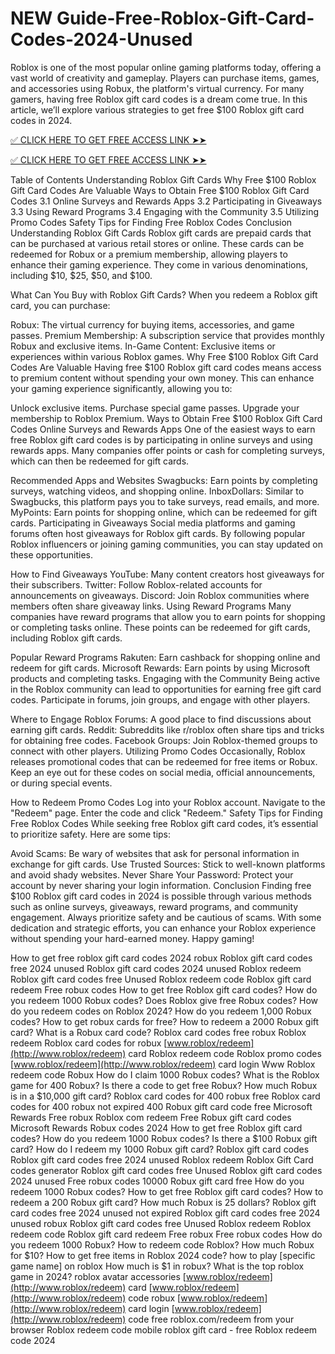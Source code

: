 # NEW Guide-Free-Roblox-Gift-Card-Codes-2024-Unused
Roblox is one of the most popular online gaming platforms today, offering a vast world of creativity and gameplay. Players can purchase items, games, and accessories using Robux, the platform's virtual currency. For many gamers, having free Roblox gift card codes is a dream come true. In this article, we’ll explore various strategies to get free $100 Roblox gift card codes in 2024.

[✅ CLICK HERE TO GET FREE ACCESS LINK ➤➤](https://offerbot.xyz/all-games-gift-cards/)

[✅ CLICK HERE TO GET FREE ACCESS LINK ➤➤](https://offerbot.xyz/all-games-gift-cards/)

Table of Contents
Understanding Roblox Gift Cards
Why Free $100 Roblox Gift Card Codes Are Valuable
Ways to Obtain Free $100 Roblox Gift Card Codes
3.1 Online Surveys and Rewards Apps
3.2 Participating in Giveaways
3.3 Using Reward Programs
3.4 Engaging with the Community
3.5 Utilizing Promo Codes
Safety Tips for Finding Free Roblox Codes
Conclusion
Understanding Roblox Gift Cards
Roblox gift cards are prepaid cards that can be purchased at various retail stores or online. These cards can be redeemed for Robux or a premium membership, allowing players to enhance their gaming experience. They come in various denominations, including $10, $25, $50, and $100.

What Can You Buy with Roblox Gift Cards?
When you redeem a Roblox gift card, you can purchase:

Robux: The virtual currency for buying items, accessories, and game passes.
Premium Membership: A subscription service that provides monthly Robux and exclusive items.
In-Game Content: Exclusive items or experiences within various Roblox games.
Why Free $100 Roblox Gift Card Codes Are Valuable
Having free $100 Roblox gift card codes means access to premium content without spending your own money. This can enhance your gaming experience significantly, allowing you to:

Unlock exclusive items.
Purchase special game passes.
Upgrade your membership to Roblox Premium.
Ways to Obtain Free $100 Roblox Gift Card Codes
Online Surveys and Rewards Apps
One of the easiest ways to earn free Roblox gift card codes is by participating in online surveys and using rewards apps. Many companies offer points or cash for completing surveys, which can then be redeemed for gift cards.

Recommended Apps and Websites
Swagbucks: Earn points by completing surveys, watching videos, and shopping online.
InboxDollars: Similar to Swagbucks, this platform pays you to take surveys, read emails, and more.
MyPoints: Earn points for shopping online, which can be redeemed for gift cards.
Participating in Giveaways
Social media platforms and gaming forums often host giveaways for Roblox gift cards. By following popular Roblox influencers or joining gaming communities, you can stay updated on these opportunities.

How to Find Giveaways
YouTube: Many content creators host giveaways for their subscribers.
Twitter: Follow Roblox-related accounts for announcements on giveaways.
Discord: Join Roblox communities where members often share giveaway links.
Using Reward Programs
Many companies have reward programs that allow you to earn points for shopping or completing tasks online. These points can be redeemed for gift cards, including Roblox gift cards.

Popular Reward Programs
Rakuten: Earn cashback for shopping online and redeem for gift cards.
Microsoft Rewards: Earn points by using Microsoft products and completing tasks.
Engaging with the Community
Being active in the Roblox community can lead to opportunities for earning free gift card codes. Participate in forums, join groups, and engage with other players.

Where to Engage
Roblox Forums: A good place to find discussions about earning gift cards.
Reddit: Subreddits like r/roblox often share tips and tricks for obtaining free codes.
Facebook Groups: Join Roblox-themed groups to connect with other players.
Utilizing Promo Codes
Occasionally, Roblox releases promotional codes that can be redeemed for free items or Robux. Keep an eye out for these codes on social media, official announcements, or during special events.

How to Redeem Promo Codes
Log into your Roblox account.
Navigate to the "Redeem" page.
Enter the code and click "Redeem."
Safety Tips for Finding Free Roblox Codes
While seeking free Roblox gift card codes, it’s essential to prioritize safety. Here are some tips:

Avoid Scams: Be wary of websites that ask for personal information in exchange for gift cards.
Use Trusted Sources: Stick to well-known platforms and avoid shady websites.
Never Share Your Password: Protect your account by never sharing your login information.
Conclusion
Finding free $100 Roblox gift card codes in 2024 is possible through various methods such as online surveys, giveaways, reward programs, and community engagement. Always prioritize safety and be cautious of scams. With some dedication and strategic efforts, you can enhance your Roblox experience without spending your hard-earned money. Happy gaming!

How to get free roblox gift card codes 2024 robux Roblox gift card codes free 2024 unused Roblox gift card codes 2024 unused Roblox redeem Roblox gift card codes free Unused Roblox redeem code Roblox gift card redeem Free robux codes How to get free Roblox gift card codes? How do you redeem 1000 Robux codes? Does Roblox give free Robux codes? How do you redeem codes on Roblox 2024? How do you redeem 1,000 Robux codes? How to get robux cards for free? How to redeem a 2000 Robux gift card? What is a Robux card code? Roblox card codes free robux Roblox redeem Roblox card codes for robux [www.roblox/redeem](http://www.roblox/redeem) card Roblox redeem code Roblox promo codes [www.roblox/redeem](http://www.roblox/redeem) card login Www Roblox redeem code Robux How do I claim 1000 Robux codes? What is the Roblox game for 400 Robux? Is there a code to get free Robux? How much Robux is in a $10,000 gift card? Roblox card codes for 400 robux free Roblox card codes for 400 robux not expired 400 Robux gift card code free Microsoft Rewards Free robux Roblox com redeem Free Robux gift card codes Microsoft Rewards Robux codes 2024 How to get free Roblox gift card codes? How do you redeem 1000 Robux codes? Is there a $100 Robux gift card? How do I redeem my 1000 Robux gift card? Roblox gift card codes Roblox gift card codes free 2024 unused Roblox redeem Roblox Gift Card codes generator Roblox gift card codes free Unused Roblox gift card codes 2024 unused Free robux codes 10000 Robux gift card free How do you redeem 1000 Robux codes? How to get free Roblox gift card codes? How to redeem a 200 Robux gift card? How much Robux is 25 dollars? Roblox gift card codes free 2024 unused not expired Roblox gift card codes free 2024 unused robux Roblox gift card codes free Unused Roblox redeem Roblox redeem code Roblox gift card redeem Free robux Free robux codes How do you redeem 1000 Robux? How to redeem code Roblox? How much Robux for $10? How to get free items in Roblox 2024 code? how to play [specific game name] on roblox How much is $1 in robux? What is the top roblox game in 2024? roblox avatar accessories [www.roblox/redeem](http://www.roblox/redeem) card [www.roblox/redeem](http://www.roblox/redeem) code robux [www.roblox/redeem](http://www.roblox/redeem) card login [www.roblox/redeem](http://www.roblox/redeem) code free roblox.com/redeem from your browser Roblox redeem code mobile roblox gift card - free Roblox redeem code 2024
